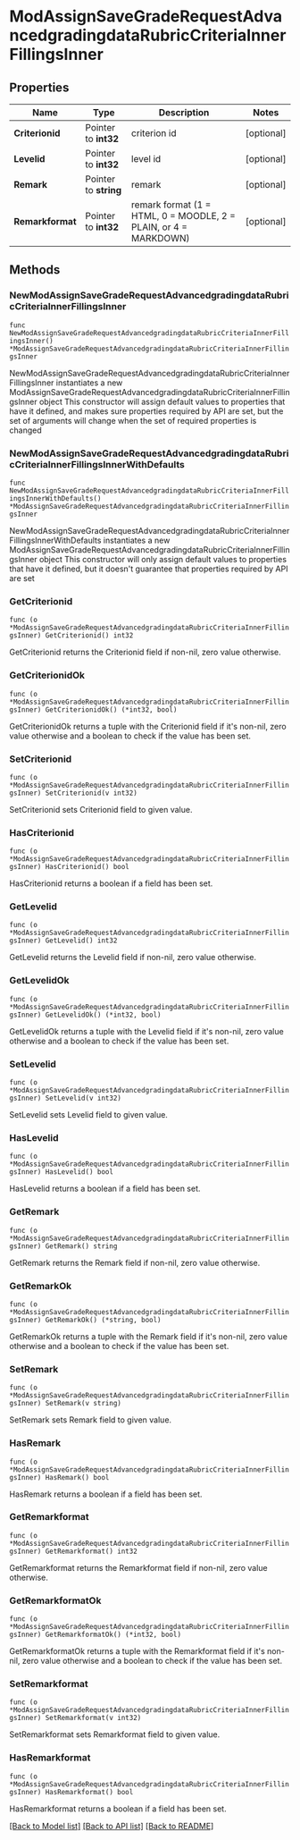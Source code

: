 # ModAssignSaveGradeRequestAdvancedgradingdataRubricCriteriaInnerFillingsInner

## Properties

Name | Type | Description | Notes
------------ | ------------- | ------------- | -------------
**Criterionid** | Pointer to **int32** | criterion id | [optional] 
**Levelid** | Pointer to **int32** | level id | [optional] 
**Remark** | Pointer to **string** | remark | [optional] 
**Remarkformat** | Pointer to **int32** | remark format (1 &#x3D; HTML, 0 &#x3D; MOODLE, 2 &#x3D; PLAIN, or 4 &#x3D; MARKDOWN) | [optional] 

## Methods

### NewModAssignSaveGradeRequestAdvancedgradingdataRubricCriteriaInnerFillingsInner

`func NewModAssignSaveGradeRequestAdvancedgradingdataRubricCriteriaInnerFillingsInner() *ModAssignSaveGradeRequestAdvancedgradingdataRubricCriteriaInnerFillingsInner`

NewModAssignSaveGradeRequestAdvancedgradingdataRubricCriteriaInnerFillingsInner instantiates a new ModAssignSaveGradeRequestAdvancedgradingdataRubricCriteriaInnerFillingsInner object
This constructor will assign default values to properties that have it defined,
and makes sure properties required by API are set, but the set of arguments
will change when the set of required properties is changed

### NewModAssignSaveGradeRequestAdvancedgradingdataRubricCriteriaInnerFillingsInnerWithDefaults

`func NewModAssignSaveGradeRequestAdvancedgradingdataRubricCriteriaInnerFillingsInnerWithDefaults() *ModAssignSaveGradeRequestAdvancedgradingdataRubricCriteriaInnerFillingsInner`

NewModAssignSaveGradeRequestAdvancedgradingdataRubricCriteriaInnerFillingsInnerWithDefaults instantiates a new ModAssignSaveGradeRequestAdvancedgradingdataRubricCriteriaInnerFillingsInner object
This constructor will only assign default values to properties that have it defined,
but it doesn't guarantee that properties required by API are set

### GetCriterionid

`func (o *ModAssignSaveGradeRequestAdvancedgradingdataRubricCriteriaInnerFillingsInner) GetCriterionid() int32`

GetCriterionid returns the Criterionid field if non-nil, zero value otherwise.

### GetCriterionidOk

`func (o *ModAssignSaveGradeRequestAdvancedgradingdataRubricCriteriaInnerFillingsInner) GetCriterionidOk() (*int32, bool)`

GetCriterionidOk returns a tuple with the Criterionid field if it's non-nil, zero value otherwise
and a boolean to check if the value has been set.

### SetCriterionid

`func (o *ModAssignSaveGradeRequestAdvancedgradingdataRubricCriteriaInnerFillingsInner) SetCriterionid(v int32)`

SetCriterionid sets Criterionid field to given value.

### HasCriterionid

`func (o *ModAssignSaveGradeRequestAdvancedgradingdataRubricCriteriaInnerFillingsInner) HasCriterionid() bool`

HasCriterionid returns a boolean if a field has been set.

### GetLevelid

`func (o *ModAssignSaveGradeRequestAdvancedgradingdataRubricCriteriaInnerFillingsInner) GetLevelid() int32`

GetLevelid returns the Levelid field if non-nil, zero value otherwise.

### GetLevelidOk

`func (o *ModAssignSaveGradeRequestAdvancedgradingdataRubricCriteriaInnerFillingsInner) GetLevelidOk() (*int32, bool)`

GetLevelidOk returns a tuple with the Levelid field if it's non-nil, zero value otherwise
and a boolean to check if the value has been set.

### SetLevelid

`func (o *ModAssignSaveGradeRequestAdvancedgradingdataRubricCriteriaInnerFillingsInner) SetLevelid(v int32)`

SetLevelid sets Levelid field to given value.

### HasLevelid

`func (o *ModAssignSaveGradeRequestAdvancedgradingdataRubricCriteriaInnerFillingsInner) HasLevelid() bool`

HasLevelid returns a boolean if a field has been set.

### GetRemark

`func (o *ModAssignSaveGradeRequestAdvancedgradingdataRubricCriteriaInnerFillingsInner) GetRemark() string`

GetRemark returns the Remark field if non-nil, zero value otherwise.

### GetRemarkOk

`func (o *ModAssignSaveGradeRequestAdvancedgradingdataRubricCriteriaInnerFillingsInner) GetRemarkOk() (*string, bool)`

GetRemarkOk returns a tuple with the Remark field if it's non-nil, zero value otherwise
and a boolean to check if the value has been set.

### SetRemark

`func (o *ModAssignSaveGradeRequestAdvancedgradingdataRubricCriteriaInnerFillingsInner) SetRemark(v string)`

SetRemark sets Remark field to given value.

### HasRemark

`func (o *ModAssignSaveGradeRequestAdvancedgradingdataRubricCriteriaInnerFillingsInner) HasRemark() bool`

HasRemark returns a boolean if a field has been set.

### GetRemarkformat

`func (o *ModAssignSaveGradeRequestAdvancedgradingdataRubricCriteriaInnerFillingsInner) GetRemarkformat() int32`

GetRemarkformat returns the Remarkformat field if non-nil, zero value otherwise.

### GetRemarkformatOk

`func (o *ModAssignSaveGradeRequestAdvancedgradingdataRubricCriteriaInnerFillingsInner) GetRemarkformatOk() (*int32, bool)`

GetRemarkformatOk returns a tuple with the Remarkformat field if it's non-nil, zero value otherwise
and a boolean to check if the value has been set.

### SetRemarkformat

`func (o *ModAssignSaveGradeRequestAdvancedgradingdataRubricCriteriaInnerFillingsInner) SetRemarkformat(v int32)`

SetRemarkformat sets Remarkformat field to given value.

### HasRemarkformat

`func (o *ModAssignSaveGradeRequestAdvancedgradingdataRubricCriteriaInnerFillingsInner) HasRemarkformat() bool`

HasRemarkformat returns a boolean if a field has been set.


[[Back to Model list]](../README.md#documentation-for-models) [[Back to API list]](../README.md#documentation-for-api-endpoints) [[Back to README]](../README.md)


